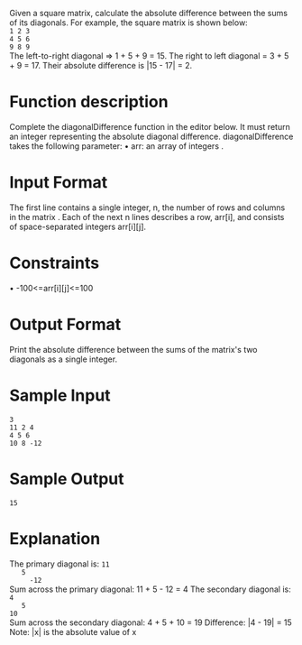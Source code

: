 Given a square matrix, calculate the absolute difference between the sums of its diagonals.
For example, the square matrix  is shown below:<br />
` 1 2 3 ` <br />
` 4 5 6 ` <br />
` 9 8 9 ` <br />
The left-to-right diagonal => 1 + 5 + 9 = 15. The right to left diagonal = 3 + 5 + 9 = 17. Their absolute difference is |15 - 17| = 2.
# Function description #
Complete the diagonalDifference function in the editor below. It must return an integer representing the absolute diagonal difference.
diagonalDifference takes the following parameter:
•	arr: an array of integers .
# Input Format #
The first line contains a single integer, n, the number of rows and columns in the matrix . 
Each of the next n lines describes a row, arr[i], and consists of  space-separated integers arr[i][j].
# Constraints #
•	-100<=arr[i][j]<=100
# Output Format #
Print the absolute difference between the sums of the matrix's two diagonals as a single integer.
# Sample Input #
`3`<br />
`11 2 4`<br />
`4 5 6`<br />
`10 8 -12`<br />
# Sample Output #
`15`
# Explanation #
The primary diagonal is:
`11`<br />
`   5`<br />
`     -12`<br />
Sum across the primary diagonal: 11 + 5 - 12 = 4
The secondary diagonal is:
`     4`<br />
`   5`<br />
`10`<br />
Sum across the secondary diagonal: 4 + 5 + 10 = 19 
Difference: |4 - 19| = 15
Note: |x| is the absolute value of x
